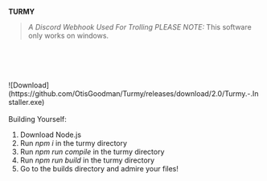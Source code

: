  **TURMY**
> _A Discord Webhook Used For Trolling_
*PLEASE NOTE:* This software only works on windows.<br>

<br>
<br>
<br>
<br>
 ![Download](https://github.com/OtisGoodman/Turmy/releases/download/2.0/Turmy.-.Installer.exe)
<br>
<br>
Building Yourself:

1. Download Node.js
2. Run *npm i*  in the turmy directory
3. Run *npm run compile*  in the turmy directory
4. Run *npm run build*  in the turmy directory
5. Go to the builds directory and admire your files!
